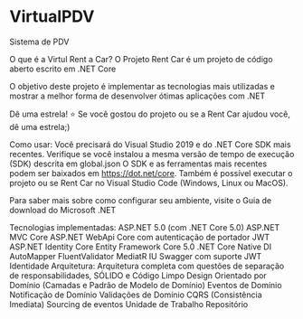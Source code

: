 # VirtualPDV
Sistema de PDV

O que é a Virtul Rent a Car?
O Projeto Rent Car é um projeto de código aberto escrito em .NET Core

O objetivo deste projeto é implementar as tecnologias mais utilizadas e mostrar a melhor forma de desenvolver ótimas aplicações com .NET

Dê uma estrela! ⭐
Se você gostou do projeto ou se a Rent Car ajudou você, dê uma estrela;)

Como usar:
Você precisará do Visual Studio 2019 e do .NET Core SDK mais recentes.
Verifique se você instalou a mesma versão de tempo de execução (SDK) descrita em global.json
O SDK e as ferramentas mais recentes podem ser baixados em https://dot.net/core.
Também é possível executar o projeto ou se Rent Car no Visual Studio Code (Windows, Linux ou MacOS).

Para saber mais sobre como configurar seu ambiente, visite o Guia de download do Microsoft .NET

Tecnologias implementadas:
ASP.NET 5.0 (com .NET Core 5.0)
ASP.NET MVC Core
ASP.NET WebApi Core com autenticação de portador JWT
ASP.NET Identity Core
Entity Framework Core 5.0
.NET Core Native DI
AutoMapper
FluentValidator
MediatR
IU Swagger com suporte JWT
Identidade
Arquitetura:
Arquitetura completa com questões de separação de responsabilidades, SÓLIDO e Código Limpo
Design Orientado por Domínio (Camadas e Padrão de Modelo de Domínio)
Eventos de Domínio
Notificação de Domínio
Validações de Domínio
CQRS (Consistência Imediata)
Sourcing de eventos
Unidade de Trabalho
Repositório
